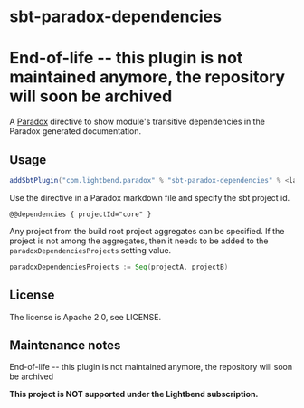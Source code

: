 # sbt-paradox-dependencies 

# End-of-life -- this plugin is not maintained anymore, the repository will soon be archived

A [Paradox](https://github.com/lightbend/paradox/) directive to show module's transitive dependencies in the Paradox generated documentation.

## Usage

```scala
addSbtPlugin("com.lightbend.paradox" % "sbt-paradox-dependencies" % <latest>)
```

Use the directive in a Paradox markdown file and specify the sbt project id.

```
@@dependencies { projectId="core" }
```

Any project from the build root project aggregates can be specified. If the project is not among the aggregates, then it needs
to be added to the `paradoxDependenciesProjects` setting value.

```scala
paradoxDependenciesProjects := Seq(projectA, projectB)
```

## License

The license is Apache 2.0, see LICENSE.

## Maintenance notes

End-of-life -- this plugin is not maintained anymore, the repository will soon be archived

**This project is NOT supported under the Lightbend subscription.**
